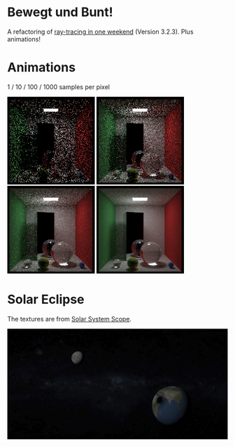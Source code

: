 
# Bewegt und Bunt!

A refactoring of [ray-tracing in one weekend](../ray-tracing-in-one-weekend) (Version 3.2.3). Plus animations!

# Animations

1 / 10 / 100 / 1000 samples per pixel

![animated cornell box 1 spf](images/animatedCornellBox_1_spf.gif?raw=true "1 samples per pixel")
![animated cornell box 10 spf](images/animatedCornellBox_10_spf.gif?raw=true "10 samples per pixel")
![animated cornell box 100 spf](images/animatedCornellBox_100_spf.gif?raw=true "100 samples per pixel")
![animated cornell box 1000 spf](images/animatedCornellBox_1000_spf.gif?raw=true "1000 samples per pixel")

# Solar Eclipse

The textures are from [Solar System Scope](https://www.solarsystemscope.com/textures/).

![solar eclipse 1000 spf](images/solarEclipse_1000_spf.gif?raw=true "(nicht maßstabsgetreu)")
